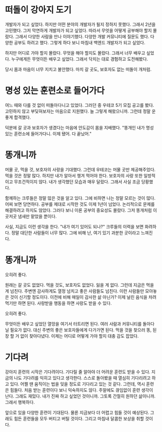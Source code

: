 # 떠돌이 강아지 도기

개발자가 되고 싶었다. 하지만 어떤 분야의 개발자가 될지 정하지 못했다. 그래서 2년을 고민했다. 그저 막연하게 개발자가 되고 싶었다. 따라서 무엇을 어떻게 공부해야 할지 몰랐다. 그래서 다양한 사람을 만나 이야기했다. 다양한 개발 커뮤니티에 질문도 했다. 다양한 공부도 하려고 했다. 그렇게 하다 보니 마침내 백엔드 개발자가 되고 싶었다.

하지만 어디로 가야 할지 몰랐다. 무엇을 해야 할지도 몰랐다. 그래서 너무 배우고 싶었다. 누구에게든 무엇이든 배우고 싶었다. 그래서 닥치는 대로 경험하고 도전해봤다.

당시 몸과 마음이 너무 지치고 불안했다. 마치 갈 곳도, 보호자도 없는 떠돌이 개처럼.

# 명성 있는 훈련소로 들어가다

여느 때와 다를 것 없이 떠돌아다니고 있었다. 그러던 중 우테코 5기 모집 공고를 봤다. 고민하지 않고 부딪혀보자는 마음으로 지원했다. 늘 그렇게 해왔으니까. 그런데 정말 운 좋게 합격했다.

덕분에 갈 곳과 보호자가 생겼다는 마음에 안도감이 몸을 지배했다. "똥개인 내가 명성 있는 훈련소에 들어가다니. 이제 됐어. 다 끝났어."

# 똥개니까

머물 곳, 먹을 것, 보호자의 사랑을 기대했다. 그런데 우테코는 머물 곳만 제공해주었다. 먹을 것은 정말 많다. 하지만 내가 알아서 챙겨 먹어야 한다. 보호자의 사랑 또한 일방적이고 무조건적이지 않다. 내가 생각했던 모습과 매우 달랐다. 그래서 사실 조금 당황했다.

함께하는 크루들은 정말 많은 것을 알고 있다. 그에 비하면 나는 정말 모르는 것이 많다. 어찌 보면 당연하다. 공부를 제대로 시작한 것도 이제 1년이 넘었다. 논리적으로 문제를 해결하려고 하지도 않았다. 그러다 보니 이론 공부의 중요성도 몰랐다. 그저 똥개처럼 이곳저곳 냄새만 맡았을 뿐이다.

사실, 지금도 이런 생각을 한다. "내가 여기 있어도 되나?" 크루들의 이력을 보면 화려하다. 정말 대단한 사람들이 너무 많다. 그에 비해 난, 여기 있기 과분한 곳이라고 느껴진다.

# 똥개니까

오히려 좋다.

원래는 갈 곳도 없었다. 먹을 것도, 보호자도 없었다. 잃을 게 없다. 그런데 지금은 먹을 게 넘친다. 주변엔 감사하게도 열정 넘치고 좋은 사람들도 넘친다. 이런 사람들만 모아놓은 것이 신기할 정도이다. 이전에 비해 매일이 감사한 삶 아닌가? 이제 널린 음식을 차려 먹기만 하면 된다. 사랑받을 행동을 하면 사랑도 받을 수 있다.

오히려 좋다.

무엇이든 배우고 싶었던 열망을 여기서 터트리면 된다. 여러 사람과 커뮤니티를 돌아다닐 필요가 없다. 대신 주변의 좋은 보호자들에게 다가가면 된다. 먹을 것을 찾으러 똥, 된장 할 거 없이 찾아다녔다. 이제는 어디로 어떻게 가야 할지 대충 감도 잡았다.

# 기다려

강아지 훈련의 시작은 기다려이다. 기다릴 줄 알아야 더 어려운 훈련도 받을 수 있다. 지금의 나도 기다려를 익히고 있다고 생각한다. 스스로 돌아봤을 때 열심히 기다리려고 하고 있다. 어쩔 땐 움직이는 법을 잊을 정도로 기다리고 있는 것 같다. 그런데, 역시 훈련은 힘들다. 처음 받는 훈련이다 보니 익숙하지도 않다. 주말에도 끊임없이 훈련 생각이 난다. 그래도 재밌다. 내가 진짜 하고 싶었던 것이니까. 그토록 간절히 원하던 삶이니까. 그래서 행복하다.

앞으로 있을 다양한 훈련이 기대된다. 물론 지금보다 더 어렵고 힘들 것이 예상된다. 그래도 힘든 훈련들을 모두 버티고 버틸 것이다. 그리고 마침내 달콤한 보상을 취할 것이다.
